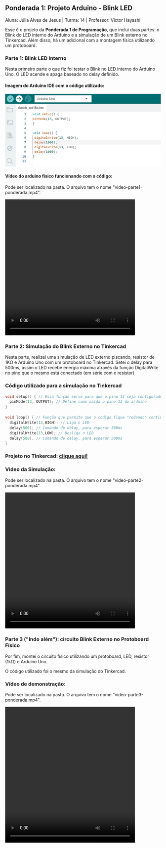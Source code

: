 ## Ponderada 1: Projeto Arduino - Blink LED

Aluna: Júlia Alves de Jesus | Turma: 14 | Professor: Victor Hayashi 

Esse é o projeto da **Ponderada 1 de Programação**, que inclui duas partes: o Blink do LED interno do Arduino e a simulação de um Blink externo no Tinkercad. Além disso, há um adicional com a montagem física utilizando um protoboard.

### Parte 1: Blink LED Interno

Nesta primeiro parte o que fiz foi testar o Blink no LED interno do Arduino Uno. O LED acende e apaga baseado no delay definido.

#### Imagem do Arduino IDE com o código utilizado:

![IDE com o Código do Blink](ide.jpg)

#### Vídeo do arduino físico funcionando com o código: 
Pode ser localizado na pasta. O arquivo tem o nome "video-parte1-ponderada.mp4".


<video width="420" height="440" controls>
  <source src="video-parte1-ponderada.mp4" type="video/mp4">
</video>

### Parte 2: Simulação do Blink Externo no Tinkercad

Nesta parte, realizei uma simulação de LED externo piscando, resistor de 1KΩ e Arduino Uno com um protoboard no Tinkercad. Setei o delay para 500ms, assim o LED recebe energia máxima através da função DigitalWrite no pino que o mesmo está conectado (em série com o resistor)

### Código utilizado para a simulação no Tinkercad
```cpp
void setup() { // Essa função serve para que o pino 13 seja configurado como saída
  pinMode(13, OUTPUT); // Define como saída o pino 13 do arduino
}

void loop() { // Função que permite que o código fique "rodando" continuamente, repetidamente
  digitalWrite(13,HIGH); // Liga o LED
  delay(500); // Comando de delay, para esperar 500ms
  digitalWrite(13,LOW); // Desliga o LED
  delay(500); // Comando de delay, para esperar 500ms
}
```

### Projeto no Tinkercad: [clique aqui!](https://www.tinkercad.com/things/bpWbTujxiLW/editel?sharecode=4yHk3sOo9T2pa2B8Dpc1ia3Z4UgAnpgbq7VeMp8QcJ0)

### Vídeo da Simulação: 
Pode ser localizado na pasta. O arquivo tem o nome "video-parte2-ponderada.mp4".


<video width="420" height="440" controls>
  <source src="video-parte2-ponderada.mp4" type="video/mp4">
</video>


### Parte 3 ("Indo além"): circuito Blink Externo no Protoboard Físico
Por fim, montei o circuito físico utilizando um protoboard, LED, resistor (1kΩ) e Arduino Uno.

O código utilizado foi o mesmo da simulação do Tinkercad.

### Vídeo de demonstração: 
Pode ser localizado na pasta. O arquivo tem o nome "video-parte3-ponderada.mp4".


<video width="420" height="440" controls>
  <source src="video-parte3-ponderada.mp4" type="video/mp4">
</video>
